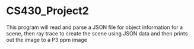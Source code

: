# CS430_Project2
This program will read and parse a JSON file for object information for a scene, then ray trace to create the scene using JSON data and then prints out the image to a P3 ppm image
